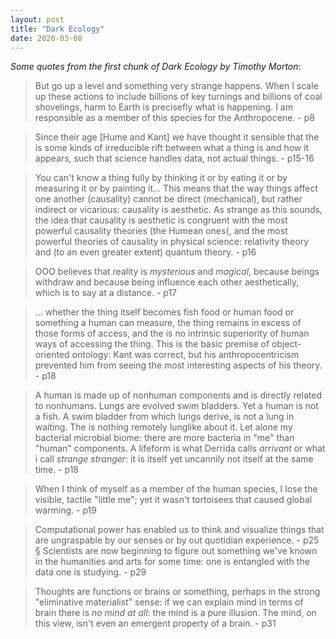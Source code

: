 ```yaml
---
layout: post
title: "Dark Ecology"
date: 2020-03-08
---
```


_Some quotes from the first chunk of Dark Ecology by Timothy Morton_:

> But go up a level and something very strange happens. When I scale up these actions to include billions of key turnings and billions of coal shovelings, harm to Earth is precisefly what is happening. I am responsible as a member of this species for the Anthropocene. - p8

> Since their age [Hume and Kant] we have thought it sensible that the is some kinds of irreducible rift between what a thing is and how it appears, such that science handles data, not actual things. - p15-16

> You can't know a thing fully by thinking it or by eating it or by measuring it or by painting it... This means that the way things affect one another (causality) cannot be direct (mechanical), but rather indirect or vicarious: causality is aesthetic. As strange as this sounds, the idea that causality is aesthetic is congruent with the most powerful causality theories (the Humean ones(, and the most powerful theories of causality in physical science: relativity theory and (to an even greater extent) quantum theory. - p16

> OOO believes that reality is _mysterious_ and _magical_, because beings withdraw and because being influence each other aesthetically, which is to say at a distance. - p17

> ... whether the thing itself becomes fish food or human food or something a human can measure, the thing remains in excess of those forms of access, and the is no intrinsic superiority of human ways of accessing the thing. This is the basic premise of object-oriented ontology: Kant was correct, but his anthropocentricism prevented him from seeing the most interesting aspects of his theory. - p18

> A human is made up of nonhuman components and is directly related to nonhumans. Lungs are evolved swim bladders. Yet a human is not a fish. A swim bladder from which lungs derive, is not a lung in waiting. The is nothing remotely lunglike about it. Let alone my bacterial microbial biome: there are more bacteria in "me" than "human" components. A lifeform is what Derrida calls _arrivant_ or what i call _strange stranger_: it is itself yet uncannily not itself at the same time. - p18

> When I think of myself as a member of the human species, I lose the visible, tactile "little me"; yet it wasn't tortoisees that caused global warming. - p19

> Computational power has enabled us to think and visualize things that are ungraspable by our senses or by out quotidian experience. - p25
§
> Scientists are now beginning to figure out something we've known in the humanities and arts for some time: one is entangled with the data one is studying. - p29

> Thoughts are functions or brains or something, perhaps in the strong "eliminative materialist" sense: if we can explain mind in terms of brain there is _no mind at all_: the mind is a pure illusion. The mind, on this view, isn't even an emergent property of a brain. - p31

